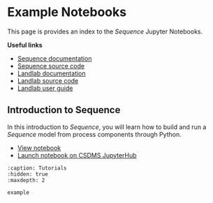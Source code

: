 # Example Notebooks

This page is provides an index to the *Sequence* Jupyter Notebooks.

**Useful links**

- [Sequence documentation](https://sequence.readthedocs.io/)
- [Sequence source code](https://github.com/sequence-dev/sequence)
- [Landlab documentation](https://landlab.readthedocs.io/)
- [Landlab source code](https://github.com/landlab/landlab)
- [Landlab user guide](https://landlab.readthedocs.io/en/latest/user_guide/)

## Introduction to Sequence

In this introduction to *Sequence*, you will learn how to build and run a *Sequence* model from process components
through Python.

- [View notebook](https://github.com/sequence-dev/sequence/blob/develop/notebooks/example.ipynb)
- [Launch notebook on CSDMS JupyterHub](https://lab.openearthscape.org/hub/user-redirect/git-pull?repo=https%3A%2F%2Fgithub.com%2Fsequence-dev%2Fsequence&urlpath=tree%2Fsequence%2Fnotebooks%2Fexample.ipynb&branch=develop)

```{toctree}
:caption: Tutorials
:hidden: true
:maxdepth: 2

example
```
